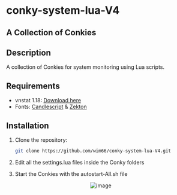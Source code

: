 # conky-system-lua-V4

## A Collection of Conkies

## Description
A collection of Conkies for system monitoring using Lua scripts.

## Requirements
- vnstat 1.18: [Download here](https://github.com/vergoh/vnstat/releases/tag/v1.18)
- Fonts: [Candlescript](https://www.dafont.com/candlescript.font) & [Zekton](https://www.dafont.com/zekton.font)

## Installation
1. Clone the repository:
   ```sh
   git clone https://github.com/wim66/conky-system-lua-V4.git

2. Edit all the settings.lua files inside the Conky folders

3. Start the Conkies with the autostart-All.sh file

<p align="center"> <img src="https://github.com/wim66/conky-system-lua-V4/blob/main/preview.png" alt="image"></p>